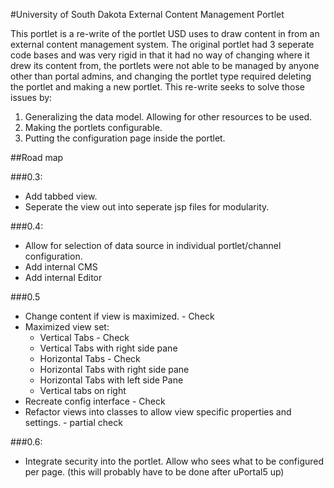 #University of South Dakota External Content Management Portlet

This portlet is a re-write of the portlet USD uses to draw content in from an
external content management system. The original portlet had 3 seperate code
bases and was very rigid in that it had no way of changing where it drew its
content from, the portlets were not able to be managed by anyone other than 
portal admins, and changing the portlet type required deleting the portlet and
making a new portlet. This re-write seeks to solve those issues by:

1. Generalizing the data model. Allowing for other resources to be used.
2. Making the portlets configurable.
3. Putting the configuration page inside the portlet.


##Road map

###0.3:

* Add tabbed view.
* Seperate the view out into seperate jsp files for modularity.

###0.4:

* Allow for selection of data source in individual portlet/channel configuration.
* Add internal CMS
* Add internal Editor

###0.5

* Change content if view is maximized. - Check
* Maximized view set:
  * Vertical Tabs - Check
  * Vertical Tabs with right side pane
  * Horizontal Tabs - Check
  * Horizontal Tabs with right side pane
  * Horizontal Tabs with left side Pane
  * Vertical tabs on right
* Recreate config interface - Check
* Refactor views into classes to allow view specific properties and settings. - partial check

###0.6:

* Integrate security into the portlet. Allow who sees what to be configured per page. (this will probably have to be done after uPortal5 up)
